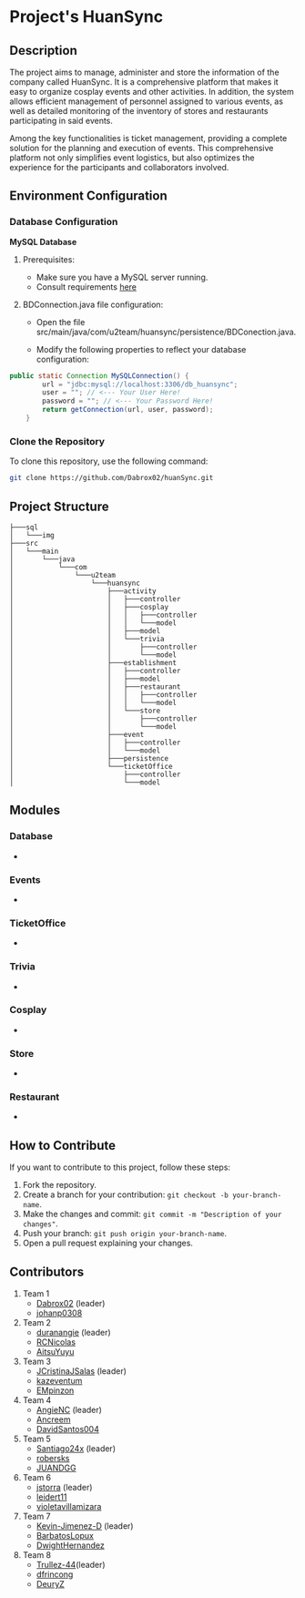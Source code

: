 # Project's HuanSync

## Description

The project aims to manage, administer and store the information of the company called HuanSync. It is a comprehensive platform that makes it easy to organize cosplay events and other activities. In addition, the system allows efficient management of personnel assigned to various events, as well as detailed monitoring of the inventory of stores and restaurants participating in said events.

Among the key functionalities is ticket management, providing a complete solution for the planning and execution of events. This comprehensive platform not only simplifies event logistics, but also optimizes the experience for the participants and collaborators involved.

## Environment Configuration
### Database Configuration
**MySQL Database**
1. Prerequisites:
   - Make sure you have a MySQL server running.
   - Consult requirements [here](./sql/README%20Database.md)
2. BDConnection.java file configuration:

   - Open the file src/main/java/com/u2team/huansync/persistence/BDConection.java.

   - Modify the following properties to reflect your database configuration:

```java
public static Connection MySQLConnection() {
        url = "jdbc:mysql://localhost:3306/db_huansync";
        user = ""; // <--- Your User Here! 
        password = ""; // <--- Your Password Here!
        return getConnection(url, user, password);
    }
```

### Clone the Repository

To clone this repository, use the following command:

```bash
git clone https://github.com/Dabrox02/huanSync.git
```

## Project Structure
```
├───sql
│   └───img
├───src
│   └───main
│       └───java
│           └───com
│               └───u2team
│                   └───huansync
│                       ├───activity
│                       │   ├───controller
│                       │   ├───cosplay
│                       │   │   ├───controller
│                       │   │   └───model
│                       │   ├───model
│                       │   └───trivia
│                       │       ├───controller
│                       │       └───model
│                       ├───establishment
│                       │   ├───controller
│                       │   ├───model
│                       │   ├───restaurant
│                       │   │   ├───controller
│                       │   │   └───model
│                       │   └───store
│                       │       ├───controller
│                       │       └───model
│                       ├───event
│                       │   ├───controller
│                       │   └───model
│                       ├───persistence
│                       └───ticketOffice
│                           ├───controller
│                           └───model

```
## Modules

### Database
- []()

### Events
- []()

### TicketOffice
- []()

### Trivia
- []()

### Cosplay
- []()

### Store
- []()

### Restaurant
- []()


## How to Contribute
If you want to contribute to this project, follow these steps:

   1. Fork the repository.
   2. Create a branch for your contribution: `git checkout -b your-branch-name`.
   3. Make the changes and commit: `git commit -m "Description of your changes"`.
   4. Push your branch: `git push origin your-branch-name`.
   5. Open a pull request explaining your changes.
## Contributors

1. Team 1 
   - [Dabrox02](https://github.com/Dabrox02) (leader)
   - [johanp0308](https://github.com/johanp0308)
2. Team 2
   - [duranangie](https://github.com/duranangie) (leader)
   - [RCNicolas](https://github.com/RCNicolas)
   - [AitsuYuyu](https://github.com/AitsuYuyu)
3. Team 3
   - [JCristinaJSalas](https://github.com/JCristinaJSalas) (leader)
   - [kazeventum](https://github.com/kazeventum)
   - [EMpinzon](https://github.com/EMpinzon)
4. Team 4
   - [AngieNC](https://github.com/AngieNC) (leader)
   - [Ancreem](https://github.com/Ancreem)
   - [DavidSantos004](https://github.com/DavidSantos004)
5. Team 5
   - [Santiago24x](https://github.com/Santiago24x) (leader)
   - [robersks](https://github.com/robersks)
   - [JUANDGG](https://github.com/JUANDGG)
6. Team 6
   - [jstorra](https://github.com/jstorra) (leader)
   - [leidert11](https://github.com/leidert11)
   - [violetavillamizara](https://github.com/violetavillamizara)
7. Team 7
   - [Kevin-Jimenez-D](https://github.com/Kevin-Jimenez-D) (leader)
   - [BarbatosLopux](https://github.com/BarbatosLopux)
   - [DwightHernandez](https://github.com/DwightHernandez)
8. Team 8
   - [Trullez-44](https://github.com/Trullez-44)(leader)
   - [dfrincong](https://github.com/dfrincong)
   - [DeuryZ](https://github.com/DeuryZ)
